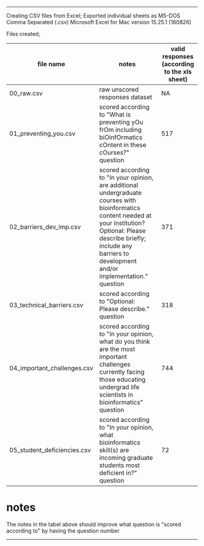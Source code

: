 
---

Creating CSV files from Excel;
Exported individual sheets as MS-DOS Comma Separated (.csv)
Microsoft Excel for Mac version 15.25.1 (160826)

Files created;



|file name|notes|valid responses (according to the xls sheet)|
|---------|-----|--------------------------------------|
|00_raw.csv|raw unscored responses dataset|NA|
|01_preventing_you.csv|scored according to "What is preventing yOu frOm including biOinfOrmatics cOntent in these cOurses?" question|517|
|02_barriers_dev_imp.csv|scored according to "In your opinion, are additional undergraduate courses with bioinformatics content needed at your institution? Optional: Please describe briefly; include any barriers to development and/or implementation." question|371|
|03_technical_barriers.csv|scored according to "Optional: Please describe." question|318|
|04_important_challenges.csv|scored according to "In your opinion, what do you think are the most important challenges currently facing those educating undergrad life scientists in bioinformatics" question|744|
|05_student_deficiencies.csv|scored according to "In your opinion, what bioinformatics skill(s) are incoming graduate students most deficient in?" question|72|


# notes
The notes in the tabel above should improve what question is "scored according to" by having the question number


---


